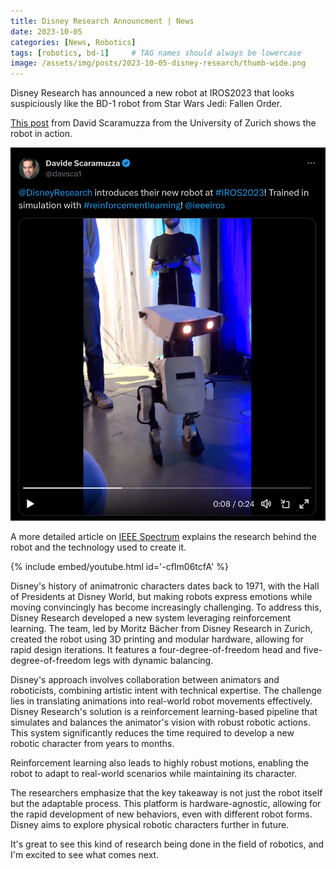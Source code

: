 ```yaml
---
title: Disney Research Announcment | News
date: 2023-10-05
categories: [News, Robotics]
tags: [robotics, bd-1]     # TAG names should always be lowercase
image: /assets/img/posts/2023-10-05-disney-research/thumb-wide.png
---
```


Disney Research has announced a new robot at IROS2023 that looks suspiciously like the BD-1 robot from Star Wars Jedi: Fallen Order.

[This post](https://twitter.com/davsca1/status/1709693137478648155?s=20) from David Scaramuzza from the University of Zurich shows the robot in action.

[![BD-1 Robot](/assets/img/posts/2023-10-05-disney-research/post.png)](https://twitter.com/davsca1/status/1709693137478648155?s=20)

A more detailed article on [IEEE Spectrum](https://spectrum.ieee.org/disney-robot) explains the research behind the robot and the technology used to create it.

{% include embed/youtube.html id='-cfIm06tcfA' %}

Disney's history of animatronic characters dates back to 1971, with the Hall of Presidents at Disney World, but making robots express emotions while moving convincingly has become increasingly challenging. To address this, Disney Research developed a new system leveraging reinforcement learning. The team, led by Moritz Bächer from Disney Research in Zurich, created the robot using 3D printing and modular hardware, allowing for rapid design iterations. It features a four-degree-of-freedom head and five-degree-of-freedom legs with dynamic balancing.

Disney's approach involves collaboration between animators and roboticists, combining artistic intent with technical expertise. The challenge lies in translating animations into real-world robot movements effectively. Disney Research's solution is a reinforcement learning-based pipeline that simulates and balances the animator's vision with robust robotic actions. This system significantly reduces the time required to develop a new robotic character from years to months.

Reinforcement learning also leads to highly robust motions, enabling the robot to adapt to real-world scenarios while maintaining its character.

The researchers emphasize that the key takeaway is not just the robot itself but the adaptable process. This platform is hardware-agnostic, allowing for the rapid development of new behaviors, even with different robot forms. Disney aims to explore physical robotic characters further in future.

It's great to see this kind of research being done in the field of robotics, and I'm excited to see what comes next.